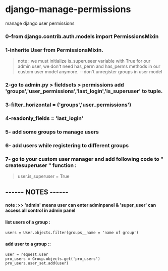 # django-manage-permissions
manage django user permissions

### 0-from django.contrib.auth.models import PermissionsMixin

### 1-inherite User from PermissionsMixin.

> note : we must initialize is_superuseer variable with True for our admin user, we don't need has_perm and has_perms methods in our custom user model anymore.
--don't unregister groups in user model

### 2-go to admin.py > fieldsets > permissions add 'groups','user_permissions','last_login','is_superuser' to tuple.

### 3-filter_horizontal = ('groups','user_permissions')

### 4-readonly_fields = 'last_login'

### 5- add some groups to manage users

### 6- add users while registering to different groups 

### 7- go to your custom user manager and add following code to " createsuperuser "  function :
> user.is_superuser = True

## ------ NOTES ------


#### note :>> 'admin' means user can enter adminpanel & 'super_user' can access all control in admin panel


#### list users of a group :
```
users = User.objects.filter(groups__name = 'name of group')
```


#### add user to a group ::
```
user = request.user
pro_users = Group.objects.get('pro_users')
pro_users.user_set.add(user)
```
